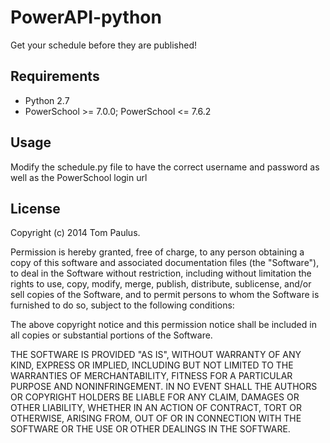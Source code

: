 PowerAPI-python
============
Get your schedule before they are published!

Requirements
------------
* Python 2.7
* PowerSchool >= 7.0.0; PowerSchool <= 7.6.2

Usage
-----
Modify the schedule.py file to have the correct username and password as well as the PowerSchool login url

License
-------
Copyright (c) 2014 Tom Paulus.

Permission is hereby granted, free of charge, to any person obtaining a copy of this software and associated documentation files (the "Software"), to deal in the Software without restriction, including without limitation the rights to use, copy, modify, merge, publish, distribute, sublicense, and/or sell copies of the Software, and to permit persons to whom the Software is furnished to do so, subject to the following conditions:

The above copyright notice and this permission notice shall be included in all copies or substantial portions of the Software.

THE SOFTWARE IS PROVIDED "AS IS", WITHOUT WARRANTY OF ANY KIND, EXPRESS OR IMPLIED, INCLUDING BUT NOT LIMITED TO THE WARRANTIES OF MERCHANTABILITY, FITNESS FOR A PARTICULAR PURPOSE AND NONINFRINGEMENT. IN NO EVENT SHALL THE AUTHORS OR COPYRIGHT HOLDERS BE LIABLE FOR ANY CLAIM, DAMAGES OR OTHER LIABILITY, WHETHER IN AN ACTION OF CONTRACT, TORT OR OTHERWISE, ARISING FROM, OUT OF OR IN CONNECTION WITH THE SOFTWARE OR THE USE OR OTHER DEALINGS IN THE SOFTWARE.

